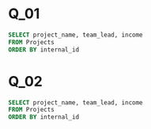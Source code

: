 # Q_01
```sql
SELECT project_name, team_lead, income
FROM Projects
ORDER BY internal_id
```

# Q_02
```sql
SELECT project_name, team_lead, income
FROM Projects
ORDER BY internal_id
```
